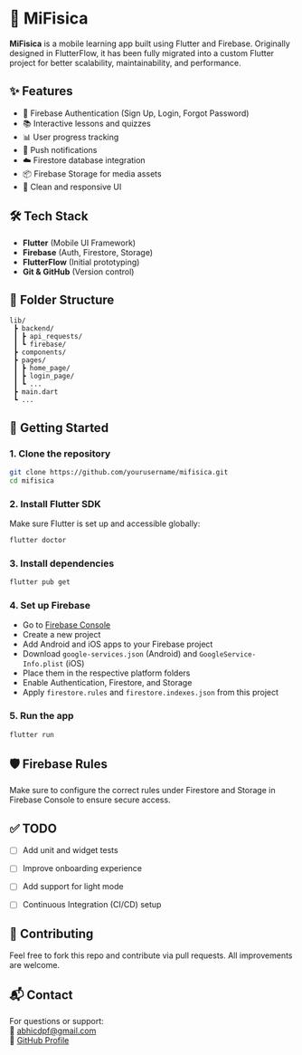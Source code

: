# 📱 MiFisica

**MiFisica** is a mobile learning app built using Flutter and Firebase. Originally designed in FlutterFlow, it has been fully migrated into a custom Flutter project for better scalability, maintainability, and performance.

## ✨ Features

- 🔐 Firebase Authentication (Sign Up, Login, Forgot Password)
- 📚 Interactive lessons and quizzes
- 📊 User progress tracking
- 🔔 Push notifications
- ☁️ Firestore database integration
- 📦 Firebase Storage for media assets
- 📱 Clean and responsive UI

## 🛠️ Tech Stack

- **Flutter** (Mobile UI Framework)
- **Firebase** (Auth, Firestore, Storage)
- **FlutterFlow** (Initial prototyping)
- **Git & GitHub** (Version control)

## 📁 Folder Structure

```
lib/
 ┣ backend/
 ┃ ┣ api_requests/
 ┃ ┗ firebase/
 ┣ components/
 ┣ pages/
 ┃ ┣ home_page/
 ┃ ┣ login_page/
 ┃ ┗ ...
 ┣ main.dart
 ┗ ...
```

## 🚀 Getting Started

### 1. Clone the repository

```bash
git clone https://github.com/yourusername/mifisica.git
cd mifisica
```

### 2. Install Flutter SDK

Make sure Flutter is set up and accessible globally:

```bash
flutter doctor
```

### 3. Install dependencies

```bash
flutter pub get
```

### 4. Set up Firebase

- Go to [Firebase Console](https://console.firebase.google.com/)
- Create a new project
- Add Android and iOS apps to your Firebase project
- Download `google-services.json` (Android) and `GoogleService-Info.plist` (iOS)
- Place them in the respective platform folders
- Enable Authentication, Firestore, and Storage
- Apply `firestore.rules` and `firestore.indexes.json` from this project

### 5. Run the app

```bash
flutter run
```

## 🛡️ Firebase Rules

Make sure to configure the correct rules under Firestore and Storage in Firebase Console to ensure secure access.

## ✅ TODO

- [ ] Add unit and widget tests
- [ ] Improve onboarding experience
- [ ] Add support for light mode
- [ ] Continuous Integration (CI/CD) setup


## 🤝 Contributing

Feel free to fork this repo and contribute via pull requests. All improvements are welcome.

## 📬 Contact

For questions or support:  
📧 abhicdpf@gmail.com  
🔗 [GitHub Profile]([https://github.com/yourusername](https://github.com/NOiD-777/))
